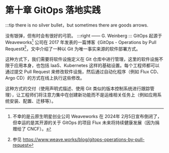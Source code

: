 # 第十章 GitOps 落地实践

:::tip <a/>
there is no silver bullet，but sometimes there are goods arrows.

没有银弹，但有时会有很好的弓箭。
:::right
—— G. Weinberg
:::
GitOps 起源于 Weaveworks[^1] 公司在 2017 年发表的一篇博客《GitOps - Operations by Pull Request》[^2]，文中介绍了一种以 Git 为唯一事实来源的软件部署方式。

这种方式下，我们需要将软件设施定义在 Git 仓库中进行管理，这里的软件设施不限于应用本身，也包括 IaaS、Kubernetes 这样的基础设置。每个工程师都可以通过提交 Pull Request 来修改软件设施，然后通过自动化程序（例如 Flux CD、Argo CD）的方式在线上执行这些修改。

这种方式的交付（使用声明式描述、使用 Git 类似的版本控制系统进行跟踪管理），让工程师们将注意力集中在创建新功能而不是运维相关任务上（例如应用系统安装、配置、迁移等）。


[^1]: 不幸的是云原生明星创业公司 Weaveworks 在 2024年 2月5日宣布倒闭了，但幸运的是其开源的关于 GitOps 的项目 Flux 未来将持续健康发展（因为捐赠给了 CNCF）。
[^2]: 参见 https://www.weave.works/blog/gitops-operations-by-pull-request


